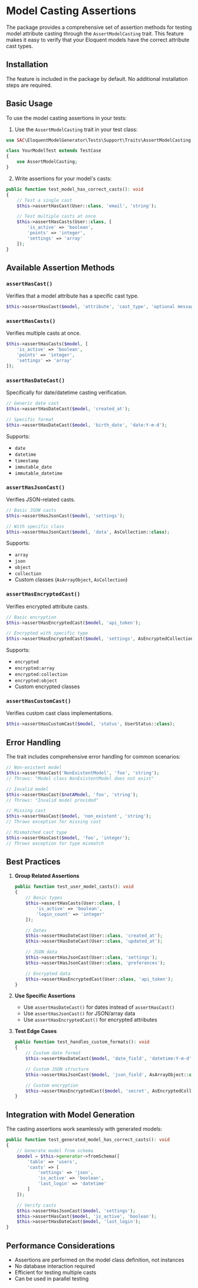 # Model Casting Assertions

The package provides a comprehensive set of assertion methods for testing model attribute casting through the `AssertModelCasting` trait. This feature makes it easy to verify that your Eloquent models have the correct attribute cast types.

## Installation

The feature is included in the package by default. No additional installation steps are required.

## Basic Usage

To use the model casting assertions in your tests:

1. Use the `AssertModelCasting` trait in your test class:

```php
use SAC\EloquentModelGenerator\Tests\Support\Traits\AssertModelCasting;

class YourModelTest extends TestCase
{
    use AssertModelCasting;
}
```

2. Write assertions for your model's casts:

```php
public function test_model_has_correct_casts(): void
{
    // Test a single cast
    $this->assertHasCast(User::class, 'email', 'string');

    // Test multiple casts at once
    $this->assertHasCasts(User::class, [
        'is_active' => 'boolean',
        'points' => 'integer',
        'settings' => 'array'
    ]);
}
```

## Available Assertion Methods

### `assertHasCast()`

Verifies that a model attribute has a specific cast type.

```php
$this->assertHasCast($model, 'attribute', 'cast_type', 'optional message');
```

### `assertHasCasts()`

Verifies multiple casts at once.

```php
$this->assertHasCasts($model, [
    'is_active' => 'boolean',
    'points' => 'integer',
    'settings' => 'array'
]);
```

### `assertHasDateCast()`

Specifically for date/datetime casting verification.

```php
// Generic date cast
$this->assertHasDateCast($model, 'created_at');

// Specific format
$this->assertHasDateCast($model, 'birth_date', 'date:Y-m-d');
```

Supports:
- `date`
- `datetime`
- `timestamp`
- `immutable_date`
- `immutable_datetime`

### `assertHasJsonCast()`

Verifies JSON-related casts.

```php
// Basic JSON casts
$this->assertHasJsonCast($model, 'settings');

// With specific class
$this->assertHasJsonCast($model, 'data', AsCollection::class);
```

Supports:
- `array`
- `json`
- `object`
- `collection`
- Custom classes (`AsArrayObject`, `AsCollection`)

### `assertHasEncryptedCast()`

Verifies encrypted attribute casts.

```php
// Basic encryption
$this->assertHasEncryptedCast($model, 'api_token');

// Encrypted with specific type
$this->assertHasEncryptedCast($model, 'settings', AsEncryptedCollection::class);
```

Supports:
- `encrypted`
- `encrypted:array`
- `encrypted:collection`
- `encrypted:object`
- Custom encrypted classes

### `assertHasCustomCast()`

Verifies custom cast class implementations.

```php
$this->assertHasCustomCast($model, 'status', UserStatus::class);
```

## Error Handling

The trait includes comprehensive error handling for common scenarios:

```php
// Non-existent model
$this->assertHasCast('NonExistentModel', 'foo', 'string');
// Throws: "Model class NonExistentModel does not exist"

// Invalid model
$this->assertHasCast($notAModel, 'foo', 'string');
// Throws: "Invalid model provided"

// Missing cast
$this->assertHasCast($model, 'non_existent', 'string');
// Throws exception for missing cast

// Mismatched cast type
$this->assertHasCast($model, 'foo', 'integer');
// Throws exception for type mismatch
```

## Best Practices

1. **Group Related Assertions**
   ```php
   public function test_user_model_casts(): void
   {
       // Basic types
       $this->assertHasCasts(User::class, [
           'is_active' => 'boolean',
           'login_count' => 'integer'
       ]);

       // Dates
       $this->assertHasDateCast(User::class, 'created_at');
       $this->assertHasDateCast(User::class, 'updated_at');

       // JSON data
       $this->assertHasJsonCast(User::class, 'settings');
       $this->assertHasJsonCast(User::class, 'preferences');

       // Encrypted data
       $this->assertHasEncryptedCast(User::class, 'api_token');
   }
   ```

2. **Use Specific Assertions**
   - Use `assertHasDateCast()` for dates instead of `assertHasCast()`
   - Use `assertHasJsonCast()` for JSON/array data
   - Use `assertHasEncryptedCast()` for encrypted attributes

3. **Test Edge Cases**
   ```php
   public function test_handles_custom_formats(): void
   {
       // Custom date format
       $this->assertHasDateCast($model, 'date_field', 'datetime:Y-m-d');

       // Custom JSON structure
       $this->assertHasJsonCast($model, 'json_field', AsArrayObject::class);

       // Custom encryption
       $this->assertHasEncryptedCast($model, 'secret', AsEncryptedCollection::class);
   }
   ```

## Integration with Model Generation

The casting assertions work seamlessly with generated models:

```php
public function test_generated_model_has_correct_casts(): void
{
    // Generate model from schema
    $model = $this->generator->fromSchema([
        'table' => 'users',
        'casts' => [
            'settings' => 'json',
            'is_active' => 'boolean',
            'last_login' => 'datetime'
        ]
    ]);

    // Verify casts
    $this->assertHasJsonCast($model, 'settings');
    $this->assertHasCast($model, 'is_active', 'boolean');
    $this->assertHasDateCast($model, 'last_login');
}
```

## Performance Considerations

- Assertions are performed on the model class definition, not instances
- No database interaction required
- Efficient for testing multiple casts
- Can be used in parallel testing
